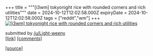 +++
title = """[i3wm] tokyonight rice with rounded corners and rich utilities"""
date = 2024-10-12T12:02:58.000Z
expiryDate = 2024-10-12T12:02:58.000Z
tags = ["reddit","wm"]
+++
[![[i3wm] tokyonight rice with rounded corners and rich utilities](https://a.thumbs.redditmedia.com/gHIymNNXrkvaza1Mz49Uhua8PlN7lplqIxvCv-ljO98.jpg "[i3wm] tokyonight rice with rounded corners and rich utilities")](https://www.reddit.com/r/unixporn/comments/1g1ylof/i3wm_tokyonight_rice_with_rounded_corners_and/)

submitted by [/u/Light-weeny](https://www.reddit.com/user/Light-weeny)  
[\[link\]](https://www.reddit.com/gallery/1g1ylof) [\[comments\]](https://www.reddit.com/r/unixporn/comments/1g1ylof/i3wm_tokyonight_rice_with_rounded_corners_and/)

[[source]](https://www.reddit.com/r/unixporn/comments/1g1ylof/i3wm_tokyonight_rice_with_rounded_corners_and/)
